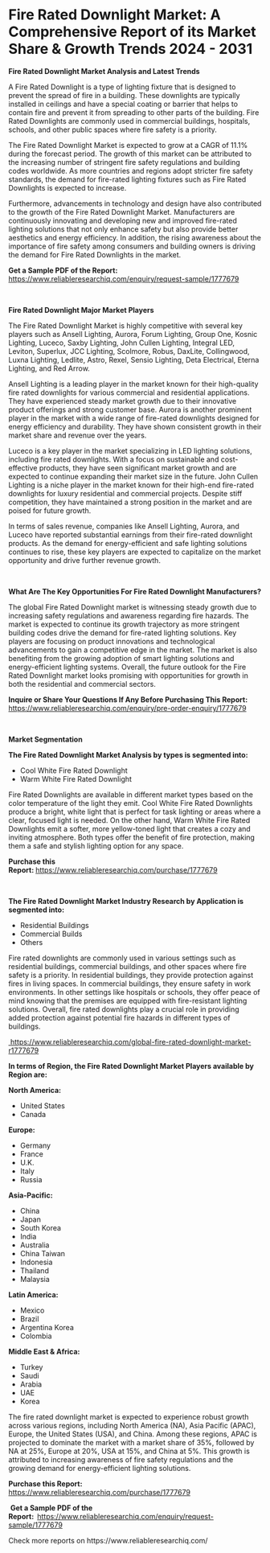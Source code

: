 <p><h1>Fire Rated Downlight Market: A Comprehensive Report of its Market Share & Growth Trends 2024 - 2031</h1></p><p><strong>Fire Rated Downlight Market Analysis and Latest Trends</strong></p>
<p><p>A Fire Rated Downlight is a type of lighting fixture that is designed to prevent the spread of fire in a building. These downlights are typically installed in ceilings and have a special coating or barrier that helps to contain fire and prevent it from spreading to other parts of the building. Fire Rated Downlights are commonly used in commercial buildings, hospitals, schools, and other public spaces where fire safety is a priority.</p><p>The Fire Rated Downlight Market is expected to grow at a CAGR of 11.1% during the forecast period. The growth of this market can be attributed to the increasing number of stringent fire safety regulations and building codes worldwide. As more countries and regions adopt stricter fire safety standards, the demand for fire-rated lighting fixtures such as Fire Rated Downlights is expected to increase.</p><p>Furthermore, advancements in technology and design have also contributed to the growth of the Fire Rated Downlight Market. Manufacturers are continuously innovating and developing new and improved fire-rated lighting solutions that not only enhance safety but also provide better aesthetics and energy efficiency. In addition, the rising awareness about the importance of fire safety among consumers and building owners is driving the demand for Fire Rated Downlights in the market.</p></p>
<p><strong>Get a Sample PDF of the Report:&nbsp;</strong> <a href="https://www.reliableresearchiq.com/enquiry/request-sample/1777679">https://www.reliableresearchiq.com/enquiry/request-sample/1777679</a></p>
<p>&nbsp;</p>
<p><strong>Fire Rated Downlight Major Market Players</strong></p>
<p><p>The Fire Rated Downlight Market is highly competitive with several key players such as Ansell Lighting, Aurora, Forum Lighting, Group One, Kosnic Lighting, Luceco, Saxby Lighting, John Cullen Lighting, Integral LED, Leviton, Superlux, JCC Lighting, Scolmore, Robus, DaxLite, Collingwood, Luxna Lighting, Ledlite, Astro, Rexel, Sensio Lighting, Deta Electrical, Eterna Lighting, and Red Arrow.</p><p>Ansell Lighting is a leading player in the market known for their high-quality fire rated downlights for various commercial and residential applications. They have experienced steady market growth due to their innovative product offerings and strong customer base. Aurora is another prominent player in the market with a wide range of fire-rated downlights designed for energy efficiency and durability. They have shown consistent growth in their market share and revenue over the years.</p><p>Luceco is a key player in the market specializing in LED lighting solutions, including fire rated downlights. With a focus on sustainable and cost-effective products, they have seen significant market growth and are expected to continue expanding their market size in the future. John Cullen Lighting is a niche player in the market known for their high-end fire-rated downlights for luxury residential and commercial projects. Despite stiff competition, they have maintained a strong position in the market and are poised for future growth.</p><p>In terms of sales revenue, companies like Ansell Lighting, Aurora, and Luceco have reported substantial earnings from their fire-rated downlight products. As the demand for energy-efficient and safe lighting solutions continues to rise, these key players are expected to capitalize on the market opportunity and drive further revenue growth.</p></p>
<p>&nbsp;</p>
<p><strong>What Are The Key Opportunities For Fire Rated Downlight Manufacturers?</strong></p>
<p><p>The global Fire Rated Downlight market is witnessing steady growth due to increasing safety regulations and awareness regarding fire hazards. The market is expected to continue its growth trajectory as more stringent building codes drive the demand for fire-rated lighting solutions. Key players are focusing on product innovations and technological advancements to gain a competitive edge in the market. The market is also benefiting from the growing adoption of smart lighting solutions and energy-efficient lighting systems. Overall, the future outlook for the Fire Rated Downlight market looks promising with opportunities for growth in both the residential and commercial sectors.</p></p>
<p><strong>Inquire or Share Your Questions If Any Before Purchasing This Report:</strong> <a href="https://www.reliableresearchiq.com/enquiry/pre-order-enquiry/1777679">https://www.reliableresearchiq.com/enquiry/pre-order-enquiry/1777679</a></p>
<p>&nbsp;</p>
<p><strong>Market Segmentation</strong></p>
<p><strong>The Fire Rated Downlight Market Analysis by types is segmented into:</strong></p>
<p><ul><li>Cool White Fire Rated Downlight</li><li>Warm White Fire Rated Downlight</li></ul></p>
<p><p>Fire Rated Downlights are available in different market types based on the color temperature of the light they emit. Cool White Fire Rated Downlights produce a bright, white light that is perfect for task lighting or areas where a clear, focused light is needed. On the other hand, Warm White Fire Rated Downlights emit a softer, more yellow-toned light that creates a cozy and inviting atmosphere. Both types offer the benefit of fire protection, making them a safe and stylish lighting option for any space.</p></p>
<p><strong>Purchase this Report:&nbsp;</strong><a href="https://www.reliableresearchiq.com/purchase/1777679">https://www.reliableresearchiq.com/purchase/1777679</a></p>
<p>&nbsp;</p>
<p><strong>The Fire Rated Downlight Market Industry Research by Application is segmented into:</strong></p>
<p><ul><li>Residential Buildings</li><li>Commercial Builds</li><li>Others</li></ul></p>
<p><p>Fire rated downlights are commonly used in various settings such as residential buildings, commercial buildings, and other spaces where fire safety is a priority. In residential buildings, they provide protection against fires in living spaces. In commercial buildings, they ensure safety in work environments. In other settings like hospitals or schools, they offer peace of mind knowing that the premises are equipped with fire-resistant lighting solutions. Overall, fire rated downlights play a crucial role in providing added protection against potential fire hazards in different types of buildings.</p></p>
<p><a href="https://www.reliableresearchiq.com/global-fire-rated-downlight-market-r1777679">&nbsp;https://www.reliableresearchiq.com/global-fire-rated-downlight-market-r1777679</a></p>
<p><strong>In terms of Region, the Fire Rated Downlight Market Players available by Region are:</strong></p>
<p>
    <p> <strong> North America: </strong>
        <ul>
            <li>United States</li>
            <li>Canada</li>
        </ul>
        </p> 
    <p> <strong> Europe: </strong>
        <ul>
            <li>Germany</li>
            <li>France</li>
            <li>U.K.</li>
            <li>Italy</li>
            <li>Russia</li>
        </ul>
        </p> 
    <p> <strong> Asia-Pacific: </strong>
        <ul>
            <li>China</li>
            <li>Japan</li>
            <li>South Korea</li>
            <li>India</li>
            <li>Australia</li>
            <li>China Taiwan</li>
            <li>Indonesia</li>
            <li>Thailand</li>
            <li>Malaysia</li>
        </ul>
        </p> 
    <p> <strong> Latin America: </strong>
        <ul>
            <li>Mexico</li>
            <li>Brazil</li>
            <li>Argentina Korea</li>
            <li>Colombia</li>
        </ul>
        </p> 
    <p> <strong> Middle East & Africa: </strong>
        <ul>
            <li>Turkey</li>
            <li>Saudi</li>
            <li>Arabia</li>
            <li>UAE</li>
            <li>Korea</li>
        </ul>
    </p>
    </p>
<p><p>The fire rated downlight market is expected to experience robust growth across various regions, including North America (NA), Asia Pacific (APAC), Europe, the United States (USA), and China. Among these regions, APAC is projected to dominate the market with a market share of 35%, followed by NA at 25%, Europe at 20%, USA at 15%, and China at 5%. This growth is attributed to increasing awareness of fire safety regulations and the growing demand for energy-efficient lighting solutions.</p></p>
<p><strong>Purchase this Report: </strong><a href="https://www.reliableresearchiq.com/purchase/1777679">https://www.reliableresearchiq.com/purchase/1777679</a></p>
<p>&nbsp;<strong>Get a Sample PDF of the Report:&nbsp;&nbsp;</strong><a href="https://www.reliableresearchiq.com/enquiry/request-sample/1777679">https://www.reliableresearchiq.com/enquiry/request-sample/1777679</a></p>
<p><strong></strong></p>
<p>Check more reports on https://www.reliableresearchiq.com/</p>